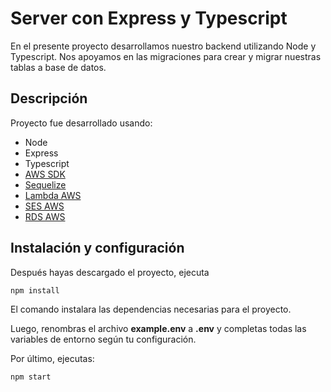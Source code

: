 # Server con Express y Typescript

En el presente proyecto desarrollamos nuestro backend utilizando Node y Typescript.
Nos apoyamos en las migraciones para crear y migrar nuestras tablas a base de datos.

## Descripción

Proyecto fue desarrollado usando:

* Node
* Express
* Typescript
* [AWS SDK](https://www.npmjs.com/package/aws-sdk)
* [Sequelize](https://sequelize.org/master/)
* [Lambda AWS](https://docs.aws.amazon.com/AWSJavaScriptSDK/v3/latest/clients/client-lambda/index.html)
* [SES AWS](https://docs.aws.amazon.com/AWSJavaScriptSDK/latest/AWS/SES.html)
* [RDS AWS](https://docs.aws.amazon.com/AWSJavaScriptSDK/latest/AWS/RDS.html)


## Instalación y configuración

Después hayas descargado el proyecto, ejecuta

```bash
npm install
```
El comando instalara las dependencias necesarias para el proyecto.

Luego, renombras el archivo **example.env** a **.env** y completas todas las variables de entorno según tu configuración.

Por último, ejecutas:
 
```bash
npm start
```